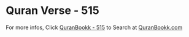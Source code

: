 # Quran Verse - 515 

For more infos, Click [QuranBookk - 515](https://www.quranbookk.com/quran/search?q=515) to Search at [QuranBookk.com](http://quranbookk.com/)